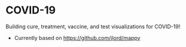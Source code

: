 # COVID-19
Building cure, treatment, vaccine, and test visualizations for COVID-19!

- Currently based on https://github.com/jlord/mappy
